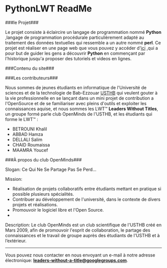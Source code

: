 PythonLWT ReadMe
================


###le Projet###

Le projet consiste à éclaircire un langage de programmation nommé **Python** ,langage de programmation procédurale particulièrement  adapté au traitement des données textuelles qui ressemble a un autre nommé **perl**.
Ce projet est réaliser en une page web que vous pouvez y accéder d'[ici](http://www.notre_site_doit_apparaitre_ici.je_sais_pas_dz?) ,qui a pour but de guider les gens a découvrir **Python** en commençant par l'historique jusqu'a proposer des tutoriels et videos en lignes.



###Contenu du site###









###Les contributeurs###

Nous sommes de jeunes étudiants en informatique de l'Université de sciences et de la technologie de Bab-Ezzouar [USTHB](http://www.usthb.dz) qui veulent gouter à la vie professionnelle en se lançant dans un mini projet de contribution a l'OpenSource et de se familiariser avec pleins d'outils et exploiter les connaissances 
aquise, et nous sommes les LWT™ **Leaders Without Titles**, un groupe formé parle club OpenMinds de l'USTHB, et les étudiants qui forme le LWT™ :
* BETROUNI Khalil 
* ABBAD Hamza     
* DELLALI Salim   
* CHAID Roumaissa
* MAAMRA Youcef

###À propos du club OpenMinds###

Slogan:
Ce Qui Ne Se Partage Pas Se Perd...

Mission:
- Réalisation de projets collaboratifs entre étudiants mettant en pratique si possible plusieurs spécialités.
- Contribuer au développement de l'université, dans le contexte de divers projets et réalisations.
- Promouvoir le logiciel libre et l'Open Source.
- 
Description:
Le club OpenMinds est un club scientifique de l'USTHB créé en Mars 2009, afin de promouvoir l'esprit de collaboration, le partage des connaissances et le travail de groupe auprès des étudiants de l'USTHB et à l’extérieur.

---

Vous pouvez nous contacter en nous envoyant un e-mail à notre adresse électronique: **leaders-without-a-title@googlegroups.com**.
